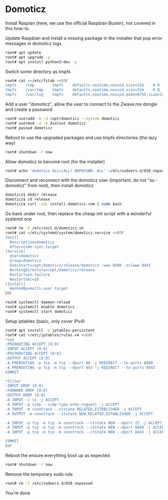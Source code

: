 # Domoticz

Install Raspian (here, we use the official Raspbian Buster), not covered in this how-to.

Update Raspbian and install a missing package in the installer that pop error messages in domoticz logs
```bash
root# apt update
root# apt upgrade -y
root# apt install python3-dev -y
```

Switch some directory as tmpfs
```bash
root# cat >>/etc/fstab <<EOF
tmpfs    /tmp        tmpfs    defaults,noatime,nosuid,size=32m    0 0
tmpfs    /var/tmp    tmpfs    defaults,noatime,nosuid,size=32m    0 0
tmpfs    /var/log    tmpfs    defaults,noatime,nosuid,mode=0755,size=32m    0 0
```

Add a user "domoticz", allow the user to connect to the Zwave.me dongle and create a password
```bash
root# useradd -m -d /opt/domoticz --system domoticz
root# usermod -a -G dialout domoticz
root# passwd domoticz
```

Reboot to use the upgraded packages and use tmpfs directories (the lazy way)
```bash
root# shutdown -r now
```

Allow domoticz to become root (for the installer)
```bash
root# echo 'domoticz ALL=(ALL) NOPASSWD: ALL' >/etc/sudoers.d/020_nopasswd
```

Disconnect and reconnect with the domoticz user (important, do not "su - domoticz" from root), then install domoticz
```bash
domoticz$ mkdir release
domoticz$ cd release
domoticz$ curl -sSL install.domoticz.com | sudo bash
```

Go back under root, then replace the cheap init script with a wonderful systemd one
```bash
root# rm -f /etc/init.d/domoticz.sh
root# cat >/etc/systemd/system/domoticz.service <<EOF
[Unit]
  Description=domoticz
  After=time-sync.target
[Service]
  User=domoticz
  Group=domoticz
  ExecStart=/opt/domoticz/release/domoticz -www 8080 -sslwww 8443
  WorkingDirectory=/opt/domoticz/release
  Restart=on-failure
  RestartSec=10
[Install]
  WantedBy=multi-user.target
EOF

root# systemctl daemon-reload
root# systemctl enable domoticz
root# systemctl start domoticz
```

Setup iptables (basic, only cover IPv4)
```bash
root# apt install -y iptables-persistent
root# cat >/etc/iptables/rules.v4 <<EOF
*nat
:PREROUTING ACCEPT [0:0]
:INPUT ACCEPT [0:0]
:POSTROUTING ACCEPT [0:0]
:OUTPUT ACCEPT [0:0]
-A PREROUTING -p tcp -m tcp --dport 80 -j REDIRECT --to-ports 8080
-A PREROUTING -p tcp -m tcp --dport 443 -j REDIRECT --to-ports 8443
COMMIT

*filter
:INPUT DROP [0:0]
:FORWARD DROP [0:0]
:OUTPUT DROP [0:0]
-A INPUT -i lo -j ACCEPT
-A INPUT -p icmp --icmp-type echo-request -j ACCEPT
-A INPUT -m conntrack --ctstate RELATED,ESTABLISHED -j ACCEPT
-A OUTPUT -m conntrack --ctstate NEW,RELATED,ESTABLISHED -j ACCEPT

-A INPUT -p tcp -m tcp -m conntrack --ctstate NEW --dport 22 -j ACCEPT
-A INPUT -p tcp -m tcp -m conntrack --ctstate NEW --dport 8080 -j ACCEPT
-A INPUT -p tcp -m tcp -m conntrack --ctstate NEW --dport 8443 -j ACCEPT

COMMIT
EOF
```

Reboot the ensure everything boot up as expected
```bash
root# shutdown -r now
```

Remove the temporary sudo rule
```bash
root# rm -f /etc/sudoers.d/020_nopasswd
```

You're done
